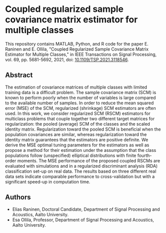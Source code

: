 # Coupled regularized sample covariance matrix estimator for multiple classes
This repository contains MATLAB, Python, and R code for the paper E. Raninen and E. Ollila, "Coupled Regularized Sample Covariance Matrix Estimator for Multiple Classes," in IEEE Transactions on Signal Processing, vol. 69, pp. 5681-5692, 2021, doi: [10.1109/TSP.2021.3118546](https://dx.doi.org/10.1109/TSP.2021.3118546).

## Abstract

The estimation of covariance matrices of multiple classes with limited training data is a difficult problem. The sample covariance matrix (SCM) is known to perform poorly when the number of variables is large compared to the available number of samples. In order to reduce the mean squared error (MSE) of the SCM, regularized (shrinkage) SCM estimators are often used. In this work, we consider regularized SCM (RSCM) estimators for multiclass problems that couple together two different target matrices for regularization: the pooled (average) SCM of the classes and the scaled identity matrix. Regularization toward the pooled SCM is beneficial when the population covariances are similar, whereas regularization toward the identity matrix guarantees that the estimators are positive definite. We derive the MSE optimal tuning parameters for the estimators as well as propose a method for their estimation under the assumption that the class populations follow (unspecified) elliptical distributions with finite fourth-order moments. The MSE performance of the proposed coupled RSCMs are evaluated with simulations and in a regularized discriminant analysis (RDA) classification set-up on real data. The results based on three different real data sets indicate comparable performance to cross-validation but with a significant speed-up in computation time. 

## Authors
- Elias Raninen, Doctoral Candidate, Department of Signal Processing and Acoustics, Aalto University.
- Esa Ollila, Professor, Department of Signal Processing and Acoustics, Aalto University.
